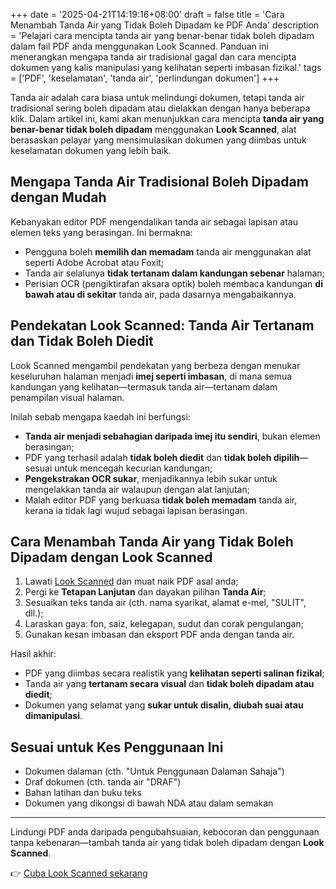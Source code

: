 +++
date = '2025-04-21T14:19:16+08:00'
draft = false
title = 'Cara Menambah Tanda Air yang Tidak Boleh Dipadam ke PDF Anda'
description = 'Pelajari cara mencipta tanda air yang benar-benar tidak boleh dipadam dalam fail PDF anda menggunakan Look Scanned. Panduan ini menerangkan mengapa tanda air tradisional gagal dan cara mencipta dokumen yang kalis manipulasi yang kelihatan seperti imbasan fizikal.'
tags = ['PDF', 'keselamatan', 'tanda air', 'perlindungan dokumen']
+++

Tanda air adalah cara biasa untuk melindungi dokumen, tetapi tanda air tradisional sering boleh dipadam atau dielakkan dengan hanya beberapa klik. Dalam artikel ini, kami akan menunjukkan cara mencipta **tanda air yang benar-benar tidak boleh dipadam** menggunakan **Look Scanned**, alat berasaskan pelayar yang mensimulasikan dokumen yang diimbas untuk keselamatan dokumen yang lebih baik.

## Mengapa Tanda Air Tradisional Boleh Dipadam dengan Mudah

Kebanyakan editor PDF mengendalikan tanda air sebagai lapisan atau elemen teks yang berasingan. Ini bermakna:

- Pengguna boleh **memilih dan memadam** tanda air menggunakan alat seperti Adobe Acrobat atau Foxit;
- Tanda air selalunya **tidak tertanam dalam kandungan sebenar** halaman;
- Perisian OCR (pengiktirafan aksara optik) boleh membaca kandungan **di bawah atau di sekitar** tanda air, pada dasarnya mengabaikannya.

## Pendekatan Look Scanned: Tanda Air Tertanam dan Tidak Boleh Diedit

Look Scanned mengambil pendekatan yang berbeza dengan menukar keseluruhan halaman menjadi **imej seperti imbasan**, di mana semua kandungan yang kelihatan—termasuk tanda air—tertanam dalam penampilan visual halaman.

Inilah sebab mengapa kaedah ini berfungsi:

- **Tanda air menjadi sebahagian daripada imej itu sendiri**, bukan elemen berasingan;
- PDF yang terhasil adalah **tidak boleh diedit** dan **tidak boleh dipilih**—sesuai untuk mencegah kecurian kandungan;
- **Pengekstrakan OCR sukar**, menjadikannya lebih sukar untuk mengelakkan tanda air walaupun dengan alat lanjutan;
- Malah editor PDF yang berkuasa **tidak boleh memadam** tanda air, kerana ia tidak lagi wujud sebagai lapisan berasingan.

## Cara Menambah Tanda Air yang Tidak Boleh Dipadam dengan Look Scanned

1. Lawati [Look Scanned](https://lookscanned.io) dan muat naik PDF asal anda;
2. Pergi ke **Tetapan Lanjutan** dan dayakan pilihan **Tanda Air**;
3. Sesuaikan teks tanda air (cth. nama syarikat, alamat e-mel, "SULIT", dll.);
4. Laraskan gaya: fon, saiz, kelegapan, sudut dan corak pengulangan;
5. Gunakan kesan imbasan dan eksport PDF anda dengan tanda air.

Hasil akhir:

- PDF yang diimbas secara realistik yang **kelihatan seperti salinan fizikal**;
- Tanda air yang **tertanam secara visual** dan **tidak boleh dipadam atau diedit**;
- Dokumen yang selamat yang **sukar untuk disalin, diubah suai atau dimanipulasi**.

## Sesuai untuk Kes Penggunaan Ini

- Dokumen dalaman (cth. "Untuk Penggunaan Dalaman Sahaja")
- Draf dokumen (cth. tanda air "DRAF")
- Bahan latihan dan buku teks
- Dokumen yang dikongsi di bawah NDA atau dalam semakan

---

Lindungi PDF anda daripada pengubahsuaian, kebocoran dan penggunaan tanpa kebenaran—tambah tanda air yang tidak boleh dipadam dengan **Look Scanned**.

👉 [Cuba Look Scanned sekarang](https://lookscanned.io) 